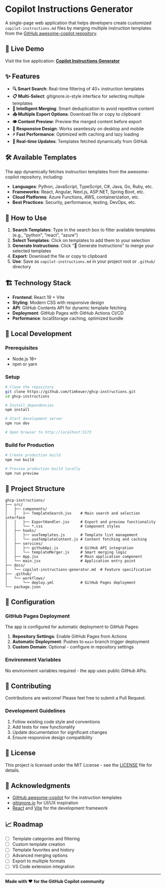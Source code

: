 # Copilot Instructions Generator

A single-page web application that helps developers create customized `copilot-instructions.md` files by merging multiple instruction templates from the [GitHub awesome-copilot repository](https://github.com/github/awesome-copilot/tree/main/instructions).

## 🚀 Live Demo

Visit the live application: **[Copilot Instructions Generator](https://timheuer.github.io/ghcp-instructions/)**

## ✨ Features

- **🔍 Smart Search**: Real-time filtering of 40+ instruction templates
- **📋 Multi-Select**: gitignore.io-style interface for selecting multiple templates
- **🧠 Intelligent Merging**: Smart deduplication to avoid repetitive content
- **📥 Multiple Export Options**: Download file or copy to clipboard
- **👁️ Content Preview**: Preview the merged content before export
- **📱 Responsive Design**: Works seamlessly on desktop and mobile
- **⚡ Fast Performance**: Optimized with caching and lazy loading
- **🔄 Real-time Updates**: Templates fetched dynamically from GitHub

## 🛠️ Available Templates

The app dynamically fetches instruction templates from the awesome-copilot repository, including:

- **Languages**: Python, JavaScript, TypeScript, C#, Java, Go, Ruby, etc.
- **Frameworks**: React, Angular, Next.js, ASP.NET, Spring Boot, etc.
- **Cloud Platforms**: Azure Functions, AWS, containerization, etc.
- **Best Practices**: Security, performance, testing, DevOps, etc.

## 🎯 How to Use

1. **Search Templates**: Type in the search box to filter available templates (e.g., "python", "react", "azure")
2. **Select Templates**: Click on templates to add them to your selection
3. **Generate Instructions**: Click "🚀 Generate Instructions" to merge your selected templates
4. **Export**: Download the file or copy to clipboard
5. **Use**: Save as `copilot-instructions.md` in your project root or `.github/` directory

## 🏗️ Technology Stack

- **Frontend**: React 19 + Vite
- **Styling**: Modern CSS with responsive design
- **API**: GitHub Contents API for dynamic template fetching
- **Deployment**: GitHub Pages with GitHub Actions CI/CD
- **Performance**: localStorage caching, optimized bundle

## 🚀 Local Development

### Prerequisites

- Node.js 18+ 
- npm or yarn

### Setup

```bash
# Clone the repository
git clone https://github.com/timheuer/ghcp-instructions.git
cd ghcp-instructions

# Install dependencies
npm install

# Start development server
npm run dev

# Open browser to http://localhost:5173
```

### Build for Production

```bash
# Create production build
npm run build

# Preview production build locally
npm run preview
```

## 📁 Project Structure

```
ghcp-instructions/
├── src/
│   ├── components/
│   │   ├── TemplateSearch.jsx    # Main search and selection interface
│   │   ├── ExportHandler.jsx     # Export and preview functionality
│   │   └── *.css                 # Component styles
│   ├── hooks/
│   │   ├── useTemplates.js       # Template list management
│   │   └── useTemplateContent.js # Content fetching and caching
│   ├── services/
│   │   ├── githubApi.js          # GitHub API integration
│   │   └── templateMerger.js     # Smart merging logic
│   ├── App.jsx                   # Main application component
│   └── main.jsx                  # Application entry point
├── docs/
│   └── copilot-instructions-generator.md  # Feature specification
├── .github/
│   └── workflows/
│       └── deploy.yml            # GitHub Pages deployment
└── package.json
```

## 🔧 Configuration

### GitHub Pages Deployment

The app is configured for automatic deployment to GitHub Pages:

1. **Repository Settings**: Enable GitHub Pages from Actions
2. **Automatic Deployment**: Pushes to `main` branch trigger deployment
3. **Custom Domain**: Optional - configure in repository settings

### Environment Variables

No environment variables required - the app uses public GitHub APIs.

## 🤝 Contributing

Contributions are welcome! Please feel free to submit a Pull Request.

### Development Guidelines

1. Follow existing code style and conventions
2. Add tests for new functionality
3. Update documentation for significant changes
4. Ensure responsive design compatibility

## 📄 License

This project is licensed under the MIT License - see the [LICENSE](LICENSE) file for details.

## 🙏 Acknowledgments

- [GitHub awesome-copilot](https://github.com/github/awesome-copilot) for the instruction templates
- [gitignore.io](https://gitignore.io) for UI/UX inspiration
- [React](https://reactjs.org/) and [Vite](https://vitejs.dev/) for the development framework

## 📈 Roadmap

- [ ] Template categories and filtering
- [ ] Custom template creation
- [ ] Template favorites and history
- [ ] Advanced merging options
- [ ] Export to multiple formats
- [ ] VS Code extension integration

---

**Made with ❤️ for the GitHub Copilot community**
